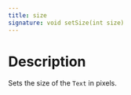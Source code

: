 ```yaml
---
title: size
signature: void setSize(int size)
---
```


# Description
Sets the size of the `Text` in pixels.
